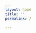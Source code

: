 ```yaml
---
layout: home
title: ''
permalink: /

---
```

<!-- No need to edit this file, change the values in the config instead, and create posts and pages -->